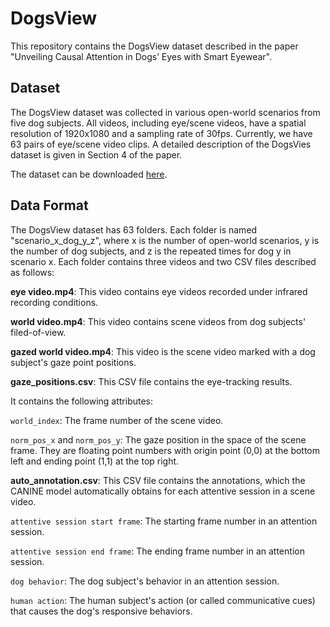 # DogsView

This repository contains the DogsView dataset described in the paper "Unveiling Causal Attention in Dogs’ Eyes with Smart Eyewear".

<!-- If you use this dataset in your work, please cite our paper:
```
citation goes here; add memx

``` -->

## Dataset
The DogsView dataset was collected in various open-world scenarios from five dog subjects. All videos, including eye/scene videos, have a spatial resolution of 1920x1080 and a sampling rate of 30fps. Currently, we have 63 pairs of eye/scene video clips. A detailed description of the DogsVies dataset is given in Section 4 of the paper.

The dataset can be downloaded [here](https://www.dropbox.com/sh/gbuqcbx4rfm9fhv/AAAked71G0hePdaXYq9YBLBka?dl=0).

## Data Format
The DogsView dataset has 63 folders. Each folder is named "scenario_x_dog_y_z", where x is the number of open-world scenarios, y is the number of dog subjects, and z is the repeated times for dog y in scenario x. Each folder contains three videos and two CSV files described as follows:

**eye video.mp4**: This video contains eye videos recorded under infrared recording conditions.

**world video.mp4**: This video contains scene videos from dog subjects' filed-of-view.

**gazed world video.mp4**: This video is the scene video marked with a dog subject's gaze point positions.

**gaze_positions.csv**: This CSV file contains the eye-tracking results.

It contains the following attributes:

`world_index`: The frame number of the scene video.

`norm_pos_x` and `norm_pos_y`: The gaze position in the space of the scene frame. They are floating point numbers with origin point (0,0) at the bottom left and ending point (1,1) at the top right.

**auto_annotation.csv**: This CSV file contains the annotations, which the CANINE model automatically obtains for each attentive session in a scene video. 

`attentive session start frame`: The starting frame number in an attention session.

`attentive session end frame`: The ending frame number in an attention session.

`dog behavior`: The dog subject's behavior in an attention session.

`human action`: The human subject's action (or called communicative cues) that causes the dog's responsive behaviors.



